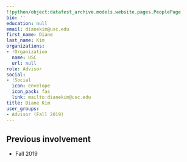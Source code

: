 ```yaml
---
!!python/object:datafest_archive.models.website.pages.PeoplePage
bio: ''
education: null
email: dianekim@usc.edu
first_name: Diane
last_name: Kim
organizations:
- !Organization
  name: USC
  url: null
role: Advisor
social:
- !Social
  icon: envelope
  icon_pack: fas
  link: mailto:dianekim@usc.edu
title: Diane Kim
user_groups:
- Advisor (Fall 2019)
---
```


## Previous involvement

* Fall 2019